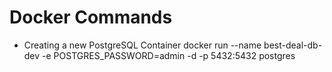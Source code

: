 # Docker Commands
- Creating a new PostgreSQL Container
docker run --name best-deal-db-dev -e POSTGRES_PASSWORD=admin -d -p 5432:5432 postgres